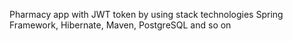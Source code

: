 Pharmacy app with JWT token by using stack technologies Spring Framework, Hibernate, Maven, PostgreSQL and so on
